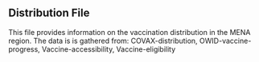 ## Distribution File
This file provides information on the vaccination distribution in the MENA region. The data is is gathered from: COVAX-distribution, OWID-vaccine-progress, Vaccine-accessibility, Vaccine-eligibility


 
